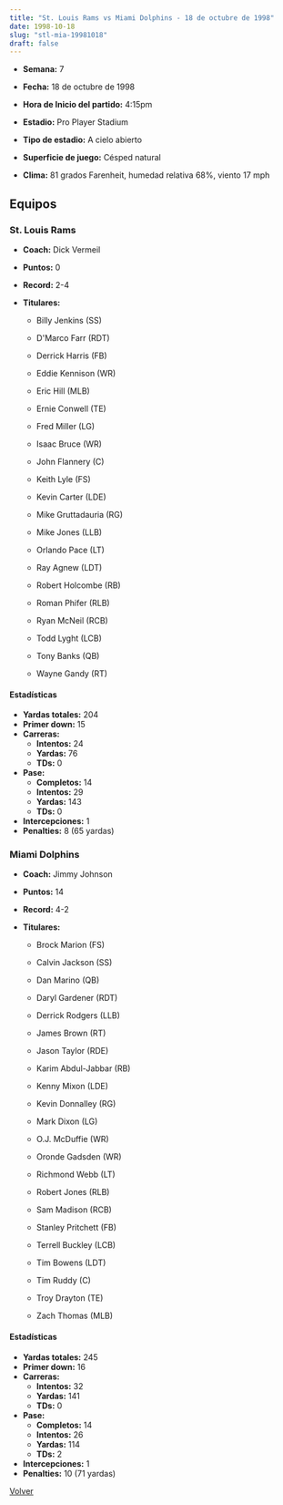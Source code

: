 ```yaml
---
title: "St. Louis Rams vs Miami Dolphins - 18 de octubre de 1998"
date: 1998-10-18
slug: "stl-mia-19981018"
draft: false
---
```


* **Semana:** 7
* **Fecha:** 18 de octubre de 1998

* **Hora de Inicio del partido:** 4:15pm
* **Estadio:** Pro Player Stadium
* **Tipo de estadio:** A cielo abierto
* **Superficie de juego:** Césped natural
* **Clima:** 81 grados Farenheit, humedad relativa 68%, viento 17 mph

## Equipos


### St. Louis Rams
* **Coach:** Dick Vermeil
* **Puntos:** 0
* **Record:** 2-4
* **Titulares:** 

  * Billy Jenkins (SS) 

  * D'Marco Farr (RDT) 

  * Derrick Harris (FB) 

  * Eddie Kennison (WR) 

  * Eric Hill (MLB) 

  * Ernie Conwell (TE) 

  * Fred Miller (LG) 

  * Isaac Bruce (WR) 

  * John Flannery (C) 

  * Keith Lyle (FS) 

  * Kevin Carter (LDE) 

  * Mike Gruttadauria (RG) 

  * Mike Jones (LLB) 

  * Orlando Pace (LT) 

  * Ray Agnew (LDT) 

  * Robert Holcombe (RB) 

  * Roman Phifer (RLB) 

  * Ryan McNeil (RCB) 

  * Todd Lyght (LCB) 

  * Tony Banks (QB) 

  * Wayne Gandy (RT) 

#### Estadísticas
* **Yardas totales:** 204
* **Primer down:** 15
* **Carreras:**
  * **Intentos:** 24
  * **Yardas:** 76
  * **TDs:** 0
* **Pase:**
  * **Completos:** 14
  * **Intentos:** 29
  * **Yardas:** 143
  * **TDs:** 0
* **Intercepciones:** 1
* **Penalties:** 8 (65 yardas)

### Miami Dolphins
* **Coach:** Jimmy Johnson
* **Puntos:** 14
* **Record:** 4-2
* **Titulares:** 

  * Brock Marion (FS) 

  * Calvin Jackson (SS) 

  * Dan Marino (QB) 

  * Daryl Gardener (RDT) 

  * Derrick Rodgers (LLB) 

  * James Brown (RT) 

  * Jason Taylor (RDE) 

  * Karim Abdul-Jabbar (RB) 

  * Kenny Mixon (LDE) 

  * Kevin Donnalley (RG) 

  * Mark Dixon (LG) 

  * O.J. McDuffie (WR) 

  * Oronde Gadsden (WR) 

  * Richmond Webb (LT) 

  * Robert Jones (RLB) 

  * Sam Madison (RCB) 

  * Stanley Pritchett (FB) 

  * Terrell Buckley (LCB) 

  * Tim Bowens (LDT) 

  * Tim Ruddy (C) 

  * Troy Drayton (TE) 

  * Zach Thomas (MLB) 

#### Estadísticas
* **Yardas totales:** 245
* **Primer down:** 16
* **Carreras:**
  * **Intentos:** 32
  * **Yardas:** 141
  * **TDs:** 0
* **Pase:**
  * **Completos:** 14
  * **Intentos:** 26
  * **Yardas:** 114
  * **TDs:** 2
* **Intercepciones:** 1
* **Penalties:** 10 (71 yardas)


[Volver](/historia/1998)
